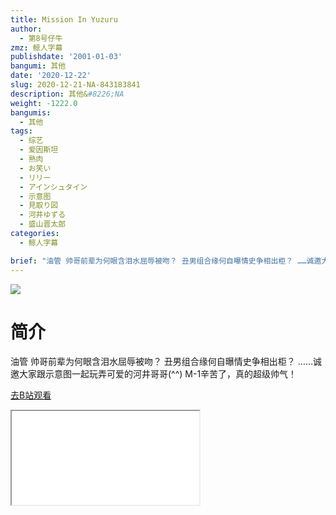 ```yaml
---
title: Mission In Yuzuru
author:
  - 第8号仔牛
zmz: 鲸人字幕
publishdate: '2001-01-03'
bangumi: 其他
date: '2020-12-22'
slug: 2020-12-21-NA-843183841
description: 其他&#8226;NA
weight: -1222.0
bangumis:
  - 其他
tags:
  - 综艺
  - 爱因斯坦
  - 熟肉
  - お笑い
  - リリー
  - アインシュタイン
  - 示意图
  - 見取り図
  - 河井ゆずる
  - 盛山晋太郎
categories:
  - 鲸人字幕

brief: "油管 帅哥前辈为何眼含泪水屈辱被吻？ 丑男组合缘何自曝情史争相出柜？ ……诚邀大家跟示意图一起玩弄可爱的河井哥哥(^^) M-1辛苦了，真的超级帅气！"
---
```

![](https://raw.githubusercontent.com/tcgriffith/owaraisite/master/static/tmpimg/c810d4682561027acdaeac88a6e433938186c94e.png.480.jpg)
# 简介  
油管
帅哥前辈为何眼含泪水屈辱被吻？
丑男组合缘何自曝情史争相出柜？
……诚邀大家跟示意图一起玩弄可爱的河井哥哥(^^)
M-1辛苦了，真的超级帅气！  

[去B站观看](https://www.bilibili.com/video/av843183841/)
<div class ="resp-container"><iframe class="testiframe" src="//player.bilibili.com/player.html?aid=843183841"", scrolling="no", allowfullscreen="true" > </iframe></div> 
